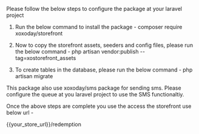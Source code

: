Please follow the below steps to configure the package at your laravel project

1. Run the below command to install the package - 
    composer require xoxoday/storefront

2. Now to copy the storefront assets, seeders and config files, please run the below command - 
    php artisan vendor:publish --tag=xostorefront_assets

3. To create tables in the database, please run the below command - 
    php artisan migrate

This package also use xoxoday/sms package for sending sms. Please configure the queue at you laravel project to use the SMS functionaltiy.

Once the above steps are complete you use the access the storefront use below url -

{{your_store_url}}/redemption
